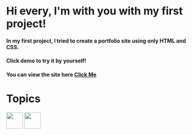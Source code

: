 # Hi every, I'm with you with my first project!

#### In my first project, I tried to create a portfolio site using only HTML and CSS.

#### Click demo to try it by yourself!

#### You can view the site here [Click Me](https://html-and-css-training-1.netlify.app/)

# Topics
<p align='left'>
<img src="https://raw.githubusercontent.com/rahulbanerjee26/githubAboutMeGenerator/main/icons/html.svg" width="44px" align="center"> 
<img width ='44px' align='center' src ='https://raw.githubusercontent.com/rahulbanerjee26/githubAboutMeGenerator/main/icons/css.svg'>
</p>
